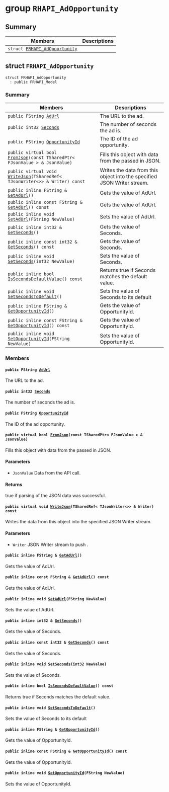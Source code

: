 # group `RHAPI_AdOpportunity` <a id="group__RHAPI__AdOpportunity"></a>

## Summary

 Members                        | Descriptions                                
--------------------------------|---------------------------------------------
`struct `[`FRHAPI_AdOpportunity`](#structFRHAPI__AdOpportunity) | 

## struct `FRHAPI_AdOpportunity` <a id="structFRHAPI__AdOpportunity"></a>

```
struct FRHAPI_AdOpportunity
  : public FRHAPI_Model
```

### Summary

 Members                        | Descriptions                                
--------------------------------|---------------------------------------------
`public FString `[`AdUrl`](#structFRHAPI__AdOpportunity_1ab2196c8bbb55e7f99dcbdbefbe159761) | The URL to the ad.
`public int32 `[`Seconds`](#structFRHAPI__AdOpportunity_1ad3fcac6b407583b0eff0b79eca7062f2) | The number of seconds the ad is.
`public FString `[`OpportunityId`](#structFRHAPI__AdOpportunity_1a08262c81d1b61b8000582e45c4b54049) | The ID of the ad opportunity.
`public virtual bool `[`FromJson`](#structFRHAPI__AdOpportunity_1a021b3507f5edc302686d770788269419)`(const TSharedPtr< FJsonValue > & JsonValue)` | Fills this object with data from the passed in JSON.
`public virtual void `[`WriteJson`](#structFRHAPI__AdOpportunity_1a4a1100d7ce89db79898d59dc8017effd)`(TSharedRef< TJsonWriter<>> & Writer) const` | Writes the data from this object into the specified JSON Writer stream.
`public inline FString & `[`GetAdUrl`](#structFRHAPI__AdOpportunity_1a8dcf652a8c0b7ab48dd3c39f80628aab)`()` | Gets the value of AdUrl.
`public inline const FString & `[`GetAdUrl`](#structFRHAPI__AdOpportunity_1a5e81eba4f2fc85ab5c798c0d0e4b0b25)`() const` | Gets the value of AdUrl.
`public inline void `[`SetAdUrl`](#structFRHAPI__AdOpportunity_1a163059957b31cb5bf11118d670732e04)`(FString NewValue)` | Sets the value of AdUrl.
`public inline int32 & `[`GetSeconds`](#structFRHAPI__AdOpportunity_1a81af9bc21531a9b893c63701c3a32226)`()` | Gets the value of Seconds.
`public inline const int32 & `[`GetSeconds`](#structFRHAPI__AdOpportunity_1a64f89adb2f2bc8a770256f856171edb1)`() const` | Gets the value of Seconds.
`public inline void `[`SetSeconds`](#structFRHAPI__AdOpportunity_1a39d50942df6398873b5371b0b8c3f01a)`(int32 NewValue)` | Sets the value of Seconds.
`public inline bool `[`IsSecondsDefaultValue`](#structFRHAPI__AdOpportunity_1a9e54ef7649ae8449e4b91140e44019cc)`() const` | Returns true if Seconds matches the default value.
`public inline void `[`SetSecondsToDefault`](#structFRHAPI__AdOpportunity_1ad114b28f826eab6f93f6fb78fc405714)`()` | Sets the value of Seconds to its default
`public inline FString & `[`GetOpportunityId`](#structFRHAPI__AdOpportunity_1a6403415eb727e767876069dd98fd0296)`()` | Gets the value of OpportunityId.
`public inline const FString & `[`GetOpportunityId`](#structFRHAPI__AdOpportunity_1af16ec49a16ce1243bd2f250e0673d9b9)`() const` | Gets the value of OpportunityId.
`public inline void `[`SetOpportunityId`](#structFRHAPI__AdOpportunity_1ac464e608478a61280f9af03bbd03c1dc)`(FString NewValue)` | Sets the value of OpportunityId.

### Members

#### `public FString `[`AdUrl`](#structFRHAPI__AdOpportunity_1ab2196c8bbb55e7f99dcbdbefbe159761) <a id="structFRHAPI__AdOpportunity_1ab2196c8bbb55e7f99dcbdbefbe159761"></a>

The URL to the ad.

#### `public int32 `[`Seconds`](#structFRHAPI__AdOpportunity_1ad3fcac6b407583b0eff0b79eca7062f2) <a id="structFRHAPI__AdOpportunity_1ad3fcac6b407583b0eff0b79eca7062f2"></a>

The number of seconds the ad is.

#### `public FString `[`OpportunityId`](#structFRHAPI__AdOpportunity_1a08262c81d1b61b8000582e45c4b54049) <a id="structFRHAPI__AdOpportunity_1a08262c81d1b61b8000582e45c4b54049"></a>

The ID of the ad opportunity.

#### `public virtual bool `[`FromJson`](#structFRHAPI__AdOpportunity_1a021b3507f5edc302686d770788269419)`(const TSharedPtr< FJsonValue > & JsonValue)` <a id="structFRHAPI__AdOpportunity_1a021b3507f5edc302686d770788269419"></a>

Fills this object with data from the passed in JSON.

#### Parameters
* `JsonValue` Data from the API call.

#### Returns
true if parsing of the JSON data was successful.

#### `public virtual void `[`WriteJson`](#structFRHAPI__AdOpportunity_1a4a1100d7ce89db79898d59dc8017effd)`(TSharedRef< TJsonWriter<>> & Writer) const` <a id="structFRHAPI__AdOpportunity_1a4a1100d7ce89db79898d59dc8017effd"></a>

Writes the data from this object into the specified JSON Writer stream.

#### Parameters
* `Writer` JSON Writer stream to push .

#### `public inline FString & `[`GetAdUrl`](#structFRHAPI__AdOpportunity_1a8dcf652a8c0b7ab48dd3c39f80628aab)`()` <a id="structFRHAPI__AdOpportunity_1a8dcf652a8c0b7ab48dd3c39f80628aab"></a>

Gets the value of AdUrl.

#### `public inline const FString & `[`GetAdUrl`](#structFRHAPI__AdOpportunity_1a5e81eba4f2fc85ab5c798c0d0e4b0b25)`() const` <a id="structFRHAPI__AdOpportunity_1a5e81eba4f2fc85ab5c798c0d0e4b0b25"></a>

Gets the value of AdUrl.

#### `public inline void `[`SetAdUrl`](#structFRHAPI__AdOpportunity_1a163059957b31cb5bf11118d670732e04)`(FString NewValue)` <a id="structFRHAPI__AdOpportunity_1a163059957b31cb5bf11118d670732e04"></a>

Sets the value of AdUrl.

#### `public inline int32 & `[`GetSeconds`](#structFRHAPI__AdOpportunity_1a81af9bc21531a9b893c63701c3a32226)`()` <a id="structFRHAPI__AdOpportunity_1a81af9bc21531a9b893c63701c3a32226"></a>

Gets the value of Seconds.

#### `public inline const int32 & `[`GetSeconds`](#structFRHAPI__AdOpportunity_1a64f89adb2f2bc8a770256f856171edb1)`() const` <a id="structFRHAPI__AdOpportunity_1a64f89adb2f2bc8a770256f856171edb1"></a>

Gets the value of Seconds.

#### `public inline void `[`SetSeconds`](#structFRHAPI__AdOpportunity_1a39d50942df6398873b5371b0b8c3f01a)`(int32 NewValue)` <a id="structFRHAPI__AdOpportunity_1a39d50942df6398873b5371b0b8c3f01a"></a>

Sets the value of Seconds.

#### `public inline bool `[`IsSecondsDefaultValue`](#structFRHAPI__AdOpportunity_1a9e54ef7649ae8449e4b91140e44019cc)`() const` <a id="structFRHAPI__AdOpportunity_1a9e54ef7649ae8449e4b91140e44019cc"></a>

Returns true if Seconds matches the default value.

#### `public inline void `[`SetSecondsToDefault`](#structFRHAPI__AdOpportunity_1ad114b28f826eab6f93f6fb78fc405714)`()` <a id="structFRHAPI__AdOpportunity_1ad114b28f826eab6f93f6fb78fc405714"></a>

Sets the value of Seconds to its default

#### `public inline FString & `[`GetOpportunityId`](#structFRHAPI__AdOpportunity_1a6403415eb727e767876069dd98fd0296)`()` <a id="structFRHAPI__AdOpportunity_1a6403415eb727e767876069dd98fd0296"></a>

Gets the value of OpportunityId.

#### `public inline const FString & `[`GetOpportunityId`](#structFRHAPI__AdOpportunity_1af16ec49a16ce1243bd2f250e0673d9b9)`() const` <a id="structFRHAPI__AdOpportunity_1af16ec49a16ce1243bd2f250e0673d9b9"></a>

Gets the value of OpportunityId.

#### `public inline void `[`SetOpportunityId`](#structFRHAPI__AdOpportunity_1ac464e608478a61280f9af03bbd03c1dc)`(FString NewValue)` <a id="structFRHAPI__AdOpportunity_1ac464e608478a61280f9af03bbd03c1dc"></a>

Sets the value of OpportunityId.

